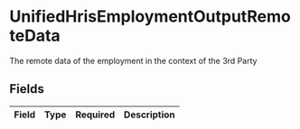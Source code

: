 # UnifiedHrisEmploymentOutputRemoteData

The remote data of the employment in the context of the 3rd Party


## Fields

| Field       | Type        | Required    | Description |
| ----------- | ----------- | ----------- | ----------- |